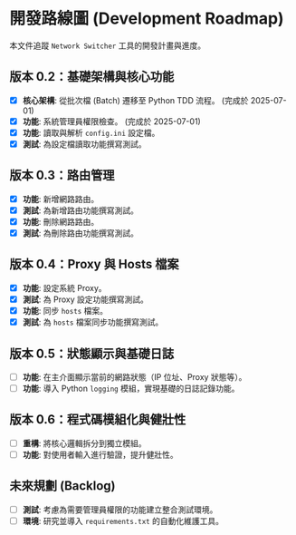 # 開發路線圖 (Development Roadmap)

本文件追蹤 `Network Switcher` 工具的開發計畫與進度。

## 版本 0.2：基礎架構與核心功能

- [x] **核心架構**: 從批次檔 (Batch) 遷移至 Python TDD 流程。 (完成於 2025-07-01)
- [x] **功能**: 系統管理員權限檢查。 (完成於 2025-07-01)
- [x] **功能**: 讀取與解析 `config.ini` 設定檔。
- [x] **測試**: 為設定檔讀取功能撰寫測試。

## 版本 0.3：路由管理

- [x] **功能**: 新增網路路由。
- [x] **測試**: 為新增路由功能撰寫測試。
- [x] **功能**: 刪除網路路由。
- [x] **測試**: 為刪除路由功能撰寫測試。

## 版本 0.4：Proxy 與 Hosts 檔案

- [x] **功能**: 設定系統 Proxy。
- [x] **測試**: 為 Proxy 設定功能撰寫測試。
- [x] **功能**: 同步 `hosts` 檔案。
- [x] **測試**: 為 `hosts` 檔案同步功能撰寫測試。

## 版本 0.5：狀態顯示與基礎日誌

- [ ] **功能**: 在主介面顯示當前的網路狀態（IP 位址、Proxy 狀態等）。
- [ ] **功能**: 導入 Python `logging` 模組，實現基礎的日誌記錄功能。

## 版本 0.6：程式碼模組化與健壯性

- [ ] **重構**: 將核心邏輯拆分到獨立模組。
- [ ] **功能**: 對使用者輸入進行驗證，提升健壯性。

## 未來規劃 (Backlog)

- [ ] **測試**: 考慮為需要管理員權限的功能建立整合測試環境。
- [ ] **環境**: 研究並導入 `requirements.txt` 的自動化維護工具。
